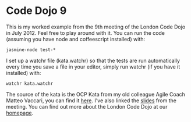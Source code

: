 Code Dojo 9
===========
This is my worked example from the 9th meeting of the London Code Dojo in July 2012. Feel free to play around with it. You can run the code (assuming you have node and coffeescript installed) with:

    jasmine-node test-*

I set up a watchr file (kata.watchr) so that the tests are run automatically every time you save a file in your editor, simply run watchr (if you have it installed) with:
    
    watchr kata.watchr

The source of the kata is the OCP Kata from my old colleague Agile Coach Matteo Vaccari, you can find it [here](http://matteo.vaccari.name/blog/archives/293). I've also linked the [slides](http://speakerdeck.com/u/sleepyfox/p/code-dojo-9-july-2012) from the meeting. You can find out more about the London Code Dojo at our [homepage](http://www.meetup.com/London-Code-Dojo/).

